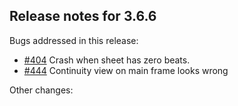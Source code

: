 ## Release notes for 3.6.6

Bugs addressed in this release:

* [#404](../../issues/404) Crash when sheet has zero beats.
* [#444](../../issues/444) Continuity view on main frame looks wrong

Other changes:


